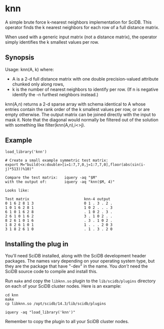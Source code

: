 # knn

A simple brute force k-nearest neighbors implementation for SciDB.
This operator finds the k nearest neighbors for each row of a full
distance matrix.

When used with a generic input matrix (not a distance matrix),
the operator simply identifies the k smallest values per row.

## Synopsis

Usage: knn(A, k)
where:

* A is a 2-d full distance matrix with one double precision-valued attribute chunked only along rows,
* k is the number of nearest neighbors to identify per row.  (If n is negative identify the -n furthest neighbors instead.)

knn(A,n) returns a 2-d sparse array with schema identical to A whose
entries contain the rank order of the k smallest values per row, or
or are empty otherwise. The output matrix can be joined directly with
the input to mask it. Note that the diagonal would normally be filtered
out of the solution with something like filter(knn(A,n),i&lt;&gt;j).

## Example
```
load_library('knn')

# Create a small example symmetric test matrix:
export M="build(<x:double>[i=1:7,7,0,j=1:7,7,0],floor(abs(sin(i-j)*513))%10)" 

Compare the test matrix:   iquery -aq "$M"
with the output of:        iquery -aq "knn($M, 4)"

Looks like:

Test matrix                         knn-4 output
0 1 6 2 8 1 3                       0 1 . 3 . 2 .
1 0 1 6 2 8 1                       1 0 2 . . . 3
6 1 0 1 6 2 8                       . 1 0 2 . 3 .
2 6 1 0 1 6 2                       3 . 1 0 2 . .
8 2 6 1 0 1 6                       . 3 . 1 0 2 .
1 8 2 6 1 0 1                       1 . . . 2 0 3
3 1 8 2 6 1 0                       . 1 . 3 . 2 0
```
   

## Installing the plug in

You'll need SciDB installed, along with the SciDB development header packages.
The names vary depending on your operating system type, but they are the
package that have "-dev" in the name. You *don't* need the SciDB source code to
compile and install this.

Run `make` and copy  the `libknn.so` plugin to the `lib/scidb/plugins`
directory on each of your SciDB cluster nodes. Here is an example:

```
cd knn
make
cp libknn.so /opt/scidb/14.3/lib/scidb/plugins

iquery -aq "load_library('knn')"
```
Remember to copy the plugin to all your SciDB cluster nodes.




